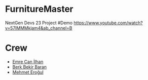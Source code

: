 # FurnitureMaster
 NextGen Devs 23 Project
#Demo
 https://www.youtube.com/watch?v=57IMMMkjam4&ab_channel=B
# Crew
-  [Emre Can İlhan](https://github.com/emrevonhammer)
-  [Berk Bekir Baran](https://github.com/BerkBBaran)
-  [Mehmet Eroğul](https://github.com/mehmeterogul)
